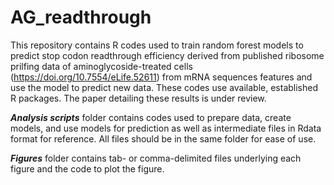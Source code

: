 # AG_readthrough

This repository contains R codes used to train random forest models to predict stop codon readthrough efficiency derived from published ribosome prilfing data of aminoglycoside-treated cells (https://doi.org/10.7554/eLife.52611) from mRNA sequences features and use the model to predict new data. These codes use available, established R packages. The paper detailing these results is under review.

_**Analysis scripts**_ folder contains codes used to prepare data, create models, and use models for prediction as well as intermediate files in Rdata format for reference. All files should be in the same folder for ease of use.

_**Figures**_ folder contains tab- or comma-delimited files underlying each figure and the code to plot the figure.
